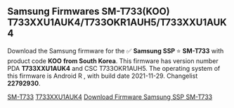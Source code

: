 <h2>Samsung Firmwares SM-T733(KOO) T733XXU1AUK4/T733OKR1AUH5/T733XXU1AUK4</h2>
Download the Samsung firmware for the ✅ <strong>Samsung SSP </strong> ⭐ <strong>SM-T733</strong> with product code <strong>KOO</strong> <strong> from South Korea</strong>. This firmware has version number PDA <strong>T733XXU1AUK4</strong> and CSC T733OKR1AUH5. The operating system of this firmware is Android R , with build date 2021-11-29. Changelist <strong>22792930</strong>.


[SM-T733](https://samfirm.shop/samsung/model/SM-T733)
[T733XXU1AUK4](https://samfirm.shop/samsung/pda/T733XXU1AUK4)
[Download Firmware Samsung SSP SM-T733](https://samfirm.shop/samsung/firmware/478507)
